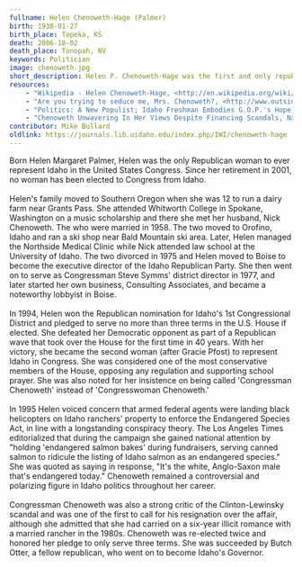 ```yaml
---
fullname: Helen Chenoweth-Hage (Palmer)
birth: 1938-01-27
birth_place: Topeka, KS
death: 2006-10-02
death_place: Tonopah, NV
keywords: Politician
image: chenoweth.jpg
short_description: Helen P. Chenoweth-Hage was the first and only republican woman to represent the state of Idaho in the United States Congress. Before getting involved in politics, Helen managed the Northside Medical Clinic where she initiated a physician recruitment practice for rural communities. Chenoweth was a controversial and polarizing figure in Idaho politics and was considered to be the most conservative woman to serve Congress between 1937 and 2004.
resources: 
    - "Wikipedia - Helen Chenoweth-Hage, <http://en.wikipedia.org/wiki/Helen_Chenoweth-Hage>"
    - "Are you trying to seduce me, Mrs. Chenoweth?, <http://www.outsideonline.com/1835511/are-you-trying-seduce-me-mrs-chenoweth>"
    - "Politics: A New Populist; Idaho Freshman Embodies G.O.P.'s Hope and Fear in '96, <http://www.nytimes.com/1996/01/15/us/politics-a-new-populist-idaho-freshman-embodies-gop-s-hope-and-fear-in-96.html?sec=&spon=&pagewanted=all>"
    - "Chenoweth Unwavering In Her Views Despite Financing Scandals, National Ridicule, She Won’t Swerve From Her Conservative Course, <http://www.spokesman.com/stories/1996/oct/20/chenoweth-unwavering-in-her-views-despite/>"
contributor: Mike Bullard
oldlink: https://journals.lib.uidaho.edu/index.php/IWI/chenoweth-hage
---
```


Born Helen Margaret Palmer, Helen was the only Republican woman to ever represent Idaho in the United States Congress. Since her retirement in 2001, no woman has been elected to Congress from Idaho. <br><br> Helen's family moved to Southern Oregon when she was 12 to run a dairy farm near Grants Pass. She attended Whitworth College in Spokane, Washington on a music scholarship and there she met her husband, Nick Chenoweth. The who were married in 1958. The two moved to Orofino, Idaho and ran a ski shop near Bald Mountain ski area. Later, Helen managed the Northside Medical Clinic while Nick attended law school at the University of Idaho. The two divorced in 1975 and Helen moved to Boise to become the executive director of the Idaho Republican Party. She then went on to serve as Congressman Steve Symms' district director in 1977, and later started her own business, Consulting Associates, and became a noteworthy lobbyist in Boise. <br><br> In 1994, Helen won the Republican nomination for Idaho's 1st Congressional District and pledged to serve no more than three terms in the U.S. House if elected. She defeated her Democratic opponent as part of a Republican wave that took over the House for the first time in 40 years. With her victory, she became the second woman (after Gracie Pfost) to represent Idaho in Congress. She was considered one of the most conservative members of the House, opposing any regulation and supporting school prayer. She was also noted for her insistence on being called 'Congressman Chenoweth' instead of 'Congresswoman Chenoweth.' <br><br> In 1995 Helen voiced concern that armed federal agents were landing black helicopters on Idaho ranchers' property to enforce the Endangered Species Act, in line with a longstanding conspiracy theory. The Los Angeles Times editorialized that during the campaign she gained national attention by "holding 'endangered salmon bakes' during fundraisers, serving canned salmon to ridicule the listing of Idaho salmon as an endangered species." She was quoted as saying in response, "It's the white, Anglo-Saxon male that's endangered today." Chenoweth remained a controversial and polarizing figure in Idaho politics throughout her career. <br><br> Congressman Chenoweth was also a strong critic of the Clinton-Lewinsky scandal and was one of the first to call for his resignation over the affair, although she admitted that she had carried on a six-year illicit romance with a married rancher in the 1980s. Chenoweth was re-elected twice and honored her pledge to only serve three terms. She was succeeded by Butch Otter, a fellow republican, who went on to become Idaho's Governor.
